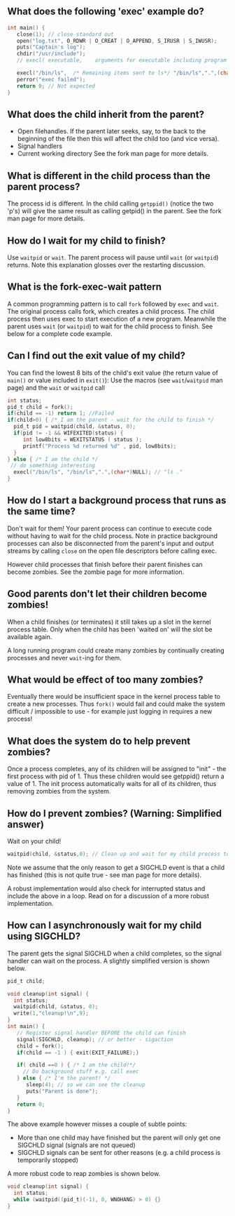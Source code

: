 ## What does the following 'exec' example do?
```C
int main() {
   close(1); // close standard out
   open("log.txt", O_RDWR | O_CREAT | O_APPEND, S_IRUSR | S_IWUSR);
   puts("Captain's log");
   chdir("/usr/include");
   // execl( executable,    arguments for executable including program name and NULL at the end */

   execl("/bin/ls",  /* Remaining items sent to ls*/ "/bin/ls",".",(char*)NULL); // "ls ."
   perror("exec failed");
   return 0; // Not expected
}
```

## What does the child inherit from the parent?
* Open filehandles. If the parent later seeks, say, to the back to the beginning of the file then this will affect the child too (and vice versa). 
* Signal handlers
* Current working directory
See the fork man page for more details.

## What is different in the child process than the parent process?
The process id is different. In the child calling `getppid()` (notice the two 'p's) will give the same result as calling getpid() in the parent. See the fork man page for more details.

## How do I wait for my child to finish?
Use `waitpid` or `wait`. The parent process will pause until `wait` (or `waitpid`) returns. Note this explanation glosses over the restarting discussion.

## What is the fork-exec-wait pattern

A common programming pattern is to call `fork` followed by `exec` and `wait`. The original process calls fork, which creates a child process. The child process then uses exec to start execution of a new program. Meanwhile the parent uses `wait` (or `waitpid`) to wait for the child process to finish.
See below for a complete code example.

## Can I find out the exit value of my child?
You can find the lowest 8 bits of the child's exit value (the return value of `main()` or value included in `exit()`): Use the macros (see `wait`/`waitpid` man page) and the `wait` or `waitpid` call
```C
int status;
pid_t child = fork();
if(child == -1) return 1; //Failed
if(child>0) { /* I am the parent - wait for the child to finish */
  pid_t pid = waitpid(child, &status, 0);
  if(pid != -1 && WIFEXITED(status) {
     int low8bits = WEXITSTATUS ( status );
     printf("Process %d returned %d" , pid, low8bits);
  }
} else { /* I am the child */
 // do something interesting
  execl("/bin/ls", "/bin/ls",".",(char*)NULL); // "ls ."
}


```


## How do I start a background process that runs as the same time?
Don't wait for them! Your parent process can continue to execute code without having to wait for the child process. Note in practice background processes can also be disconnected from the parent's input and output streams by calling `close` on the open file descriptors before calling exec.

However child processes that finish before their parent finishes can become zombies. See the zombie page for more information.


## Good parents don't let their children become zombies!
When a child finishes (or terminates) it still takes up a slot in the kernel process table. 
Only when the child has been 'waited on' will the slot be available again.

A long running program could create many zombies by continually creating processes and never `wait`-ing for them.

## What would be effect of too many zombies?

Eventually there would be insufficient space in the kernel process table to create a new processes. Thus `fork()` would fail and could make the system difficult / impossible to use - for example just logging in requires a new process!

## What does the system do to help prevent zombies?
Once a process completes, any of its children will be assigned to "init" - the first process with pid of 1. Thus these children would see getppid() return a value of 1. The init process automatically waits for all of its children, thus removing zombies from the system.

## How do I prevent zombies? (Warning: Simplified answer)
Wait on your child!
```C
waitpid(child, &status,0); // Clean up and wait for my child process to finish.
```
Note we assume that the only reason to get a SIGCHLD event is that a child has finished (this is not quite true - see man page for more details).

A robust implementation would also check for interrupted status and include the above in a loop.
Read on for a discussion of a more robust implementation.

## How can I asynchronously wait for my child using SIGCHLD?

The parent gets the signal SIGCHLD when a child completes, so the signal handler can wait on the process. A slightly simplified version is shown below.
```C
pid_t child;

void cleanup(int signal) {
  int status;
  waitpid(child, &status, 0);
  write(1,"cleanup!\n",9);
}
int main() {
   // Register signal handler BEFORE the child can finish
   signal(SIGCHLD, cleanup); // or better - sigaction
   child = fork();
   if(child == -1 ) { exit(EXIT_FAILURE);}

   if( child ==0 ) { /* I am the child!*/
     // Do background stuff e.g. call exec   
   } else { /* I'm the parent! */
      sleep(4); // so we can see the cleanup
      puts("Parent is done");
   }
   return 0;
} 
```

The above example however misses a couple of subtle points:
* More than one child may have finished but the parent will only get one SIGCHLD signal (signals are not queued)
* SIGCHLD signals can be sent for other reasons (e.g. a child process is temporarily stopped)

A more robust code to reap zombies is shown below.
```C
void cleanup(int signal) {
  int status;
  while (waitpid((pid_t)(-1), 0, WNOHANG) > 0) {}
}
```
